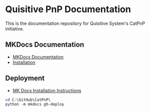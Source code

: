 # Quisitive PnP Documentation

This is the documentation repository for Quisitive System's CatPnP initiative.

## MKDocs Documentation

* [MKDocs Documentation](https://www.mkdocs.org/)
* [Installation](https://www.mkdocs.org/user-guide/installation/)

## Deployment

* [MK Docs Installation Instructions](https://www.mkdocs.org/user-guide/installation/)

``` PowerShell
cd C:\GitHub\CatPnP\
python -m mkdocs gh-deploy
```
